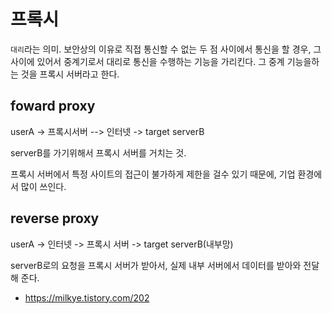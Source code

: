 # 프록시

`대리`라는 의미. 보안상의 이유로 직접 통신할 수 없는 두 점 사이에서 통신을 할 경우, 그 사이에 있어서 중계기로서 대리로 통신을 수행하는 기능을 가리킨다. 그 중계 기능을하는 것을 프록시 서버라고 한다.





## foward proxy

userA -> 프록시서버 --> 인터넷 -> target serverB

serverB를 가기위해서 프록시 서버를 거치는 것.

프록시 서버에서 특정 사이트의 접근이 불가하게 제한을 걸수 있기 때문에, 기업 환경에서 많이 쓰인다.



## reverse proxy

userA -> 인터넷 -> 프록시 서버 -> target serverB(내부망)

serverB로의 요청을 프록시 서버가 받아서, 실제 내부 서버에서 데이터를 받아와 전달해 준다.





- https://milkye.tistory.com/202
